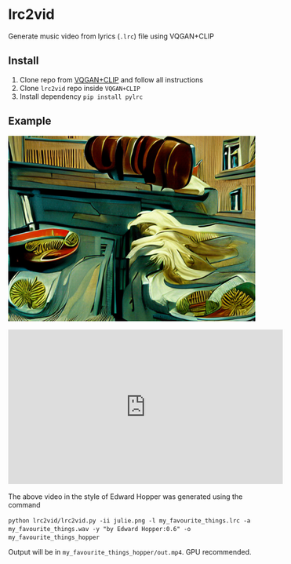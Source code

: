# lrc2vid

Generate music video from lyrics (`.lrc`) file using VQGAN+CLIP

## Install

1. Clone repo from [VQGAN+CLIP](https://github.com/nerdyrodent/VQGAN-CLIP) and follow all instructions
2. Clone `lrc2vid` repo inside `VQGAN+CLIP`
3. Install dependency `pip install pylrc`


## Example

[![sample video](img/0.png)](https://www.youtube.com/watch?v=11Oevt0quuo)

<iframe width="560" height="315" src="https://www.youtube.com/embed/11Oevt0quuo" title="YouTube video player" frameborder="0" allow="accelerometer; autoplay; clipboard-write; encrypted-media; gyroscope; picture-in-picture" allowfullscreen></iframe>


The above video in the style of Edward Hopper was generated using the command

`python lrc2vid/lrc2vid.py -ii julie.png -l my_favourite_things.lrc -a my_favourite_things.wav -y "by Edward Hopper:0.6" -o my_favourite_things_hopper`

Output will be in `my_favourite_things_hopper/out.mp4`. GPU recommended.
